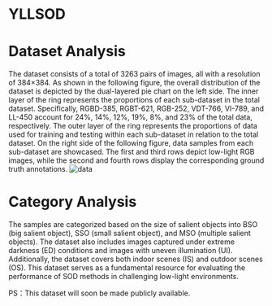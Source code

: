 # YLLSOD
# Dataset Analysis
The dataset consists of a total of 3263 pairs of images, all with a resolution of 384×384. 
As shown in the following figure, the overall distribution of the dataset is depicted by the dual-layered pie chart on the left side. 
The inner layer of the ring represents the proportions of each sub-dataset in the total dataset. 
Specifically, RGBD-385, RGBT-621, RGB-252, VDT-766, VI-789, and LL-450 account for 24%, 14%, 12%, 19%, 8%, and 23% of the total data, respectively. 
The outer layer of the ring represents the proportions of data used for training and testing within each sub-dataset in relation to the total dataset. 
On the right side of the following figure, data samples from each sub-dataset are showcased.
The first and third rows depict low-light RGB images, while the second and fourth rows display the corresponding ground truth annotations.
![data](https://github.com/ynn1030/YLLSOD/assets/151114415/d2567942-68a4-4e8a-b8d8-ef7990142668)
# Category Analysis
The samples are categorized based on the size of salient objects into BSO (big salient object), SSO (small salient object), and MSO (multiple salient objects). The dataset also includes images captured under extreme darkness (ED) conditions and images with uneven illumination (UI). Additionally, the dataset covers both indoor scenes (IS) and outdoor scenes (OS). This dataset serves as a fundamental resource for evaluating the performance of SOD methods in challenging low-light environments.

PS：This dataset will soon be made publicly available.
